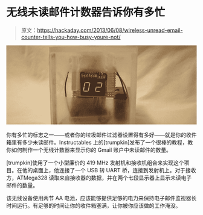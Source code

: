 # 无线未读邮件计数器告诉你有多忙

> 原文：<https://hackaday.com/2013/06/08/wireless-unread-email-counter-tells-you-how-busy-youre-not/>

![counter](img/0e86a776bfc89d64042182086f94f2a6.png)

你有多忙的标志之一——或者你的垃圾邮件过滤器设置得有多好——就是你的收件箱里有多少未读邮件。Instructables 上的[trumpkin]发布了一个很棒的教程，教你如何制作一个无线计数器来显示你的 Gmail 账户中未读邮件的数量。

[trumpkin]使用了一个小型廉价的 419 MHz 发射机和接收机组合来实现这个项目。在他的桌面上，他连接了一个 USB 转 UART 桥，连接到发射机上。对于接收方，ATMega328 读取来自接收器的数据，并在两个七段显示器上显示未读电子邮件的数量。

该无线设备使用两节 AA 电池，应该能够提供足够的电力来保持电子邮件监视器长时间运行。有足够的时间让你的收件箱塞满，让你被你应该做的工作淹没。